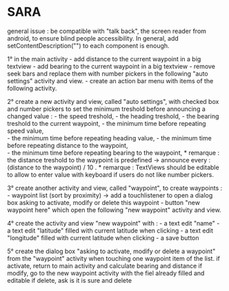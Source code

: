SARA
====

general issue : be compatible with "talk back", the screen reader from android, to ensure blind people accessibility. In general, add setContentDescription("") to each component is enough. 


1° in the main activity
	- add distance to the current waypoint in a big textview
	- add bearing to the current waypoint in a big textview 
	- remove seek bars and replace them with number pickers in the following "auto settings" activity and view.
	- create an action bar menu with items of the following activity. 
	
2° create a new activity and view, called "auto settings", with checked box and number pickers to set the minimum treshold before announcing a changed value : 
	- the speed treshold, 
	- the heading treshold,
	- the bearing treshold to the current waypoint, 
	- the minimum time before repeating speed value,  
	- the minimum time before repeating heading value,
	- the minimum time before repeating distance to the waypoint,  
	- the minimum time before repeating bearing to the waypoint,
	* remarque : the distance treshold to the waypoint is predefined -> announce every : (distance to the waypoint) / 10 . 
	* remarque : TextViews should be editable to allow to enter value with keyboard if users do not like number pickers.

3° create another activity and view, called "waypoint", to create waypoints :
	- waypoint list (sort by proximity) -> add a touchlistener to open a dialog box asking to activate, modify or delete this waypoint
	- button "new waypoint here" which open the following "new waypoint" activity and view.
	
4° create the activity and view "new waypoint" with : 
	- a text edit "name"
	- a text edit "latitude" filled with current latitude when clicking
	- a text edit "longitude" filled with current latitude when clicking
	- a save button

5° create the dialog box "asking to activate, modify or delete a waypoint" from the "waypoint" activity when touching one waypoint item of the list.
	if activate, return to main activity and calculate bearing and distance
	if modify, go to the new waypoint activity with the fiel already filled and editable
	if delete, ask is it is sure and delete

